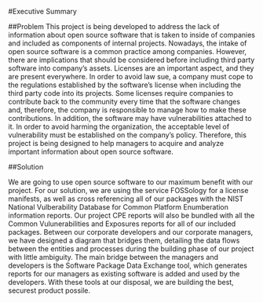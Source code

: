 #Executive Summary

##Problem
This project is being developed to address the lack of information about open source software that is taken to inside of companies and included as components of internal projects. Nowadays, the intake of open source software is a common practice among companies. However, there are implications that should be considered before including third party software into company’s assets. Licenses are an important aspect, and they are present everywhere. In order to avoid law sue, a company must cope to the regulations established by the software’s license when including the third party code into its projects. Some licenses require companies to contribute back to the community every time that the software changes and, therefore, the company is responsible to manage how to make these contributions. In addition, the software may have vulnerabilities attached to it. In order to avoid harming the organization, the acceptable level of vulnerability must be established on the company’s policy. Therefore, this project is being designed to help managers to acquire and analyze important information about open source software. 


##Solution

We are going to use open source software to our maximum benefit with our project. For our solution, we are using the service FOSSology for a license manifests, as well as cross referencing all of our packages with the NIST National Vulberability Database for Common Platform Enumberation information reports. Our project CPE reports will also be bundled with all the Common Vulunerabilities and Exposures reports for all of our included packages. Between our corporate developers and our corporate managers, we have designed a diagram that bridges them, detailing the data flows between the entities and processes during the building phase of our project with little ambiguity. The main bridge between the managers and developers is the Software Package Data Exchange tool, which generates reports for our managers as existing software is added and used by the developers. With these tools at our disposal, we are building the best, securest product possile.
